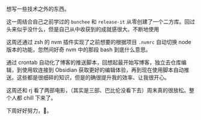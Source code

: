 想写一些技术之外的东西。

这一周结合自己之前学过的 `bunchee` 和 `release-it` 从零创建了一个二方库。回过头来似乎没什么，但是自己从中收获到的成就感很大。不断地使用

这周还通过 zsh 的 nvm 插件实现了之前想要的根据项目 `.nvmrc` 自动切换 node 版本的功能，忽然间好奇 nvm 中的那段 bash 到底什么意思。

通过 crontab 自动化了博客的推送脚本，回想起最开始写博客，独立去仓库编辑，到使用软连接到 Obsidian 获取更好的编辑体验，再到现在使用脚本自动推送。这些都是很细碎的知识，但是的确很提升我的效率、让我很开心。

这周还和 rj 看了两部电影，（其实是三部、巴比伦没看下去）周末真的很放松。整个人都 chill 下来了。

下周好好努力，🤠。

